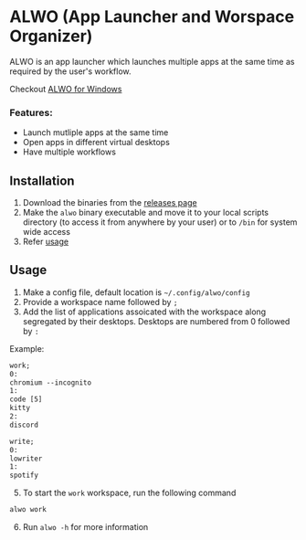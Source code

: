 # ALWO (App Launcher and Worspace Organizer)
ALWO is an app launcher which launches multiple apps at the same time as required by the user's workflow.

Checkout [ALWO for Windows](https://github.com/kaushik-kalesh/alwo)

### Features:
- Launch mutliple apps at the same time
- Open apps in different virtual desktops 
- Have multiple workflows 

## Installation
1. Download the binaries from the [releases page](https://github.com/kaushik-kalesh/alwo-linux/releases)
2. Make the `alwo` binary executable and move it to your local scripts directory (to access it from anywhere by your user) or to `/bin` for system wide access
3. Refer [usage](#usage)

## Usage
1. Make a config file, default location is `~/.config/alwo/config`
2. Provide a workspace name followed by `;` 
3. Add the list of applications assoicated with the workspace along segregated by their desktops. Desktops are numbered from 0 followed by `:`

Example:
```txt
work;
0:
chromium --incognito
1:
code [5]
kitty
2:
discord

write;
0:
lowriter
1:
spotify
```
5. To start the `work` workspace, run the following command
```bash
alwo work
``` 
6. Run `alwo -h` for more information
